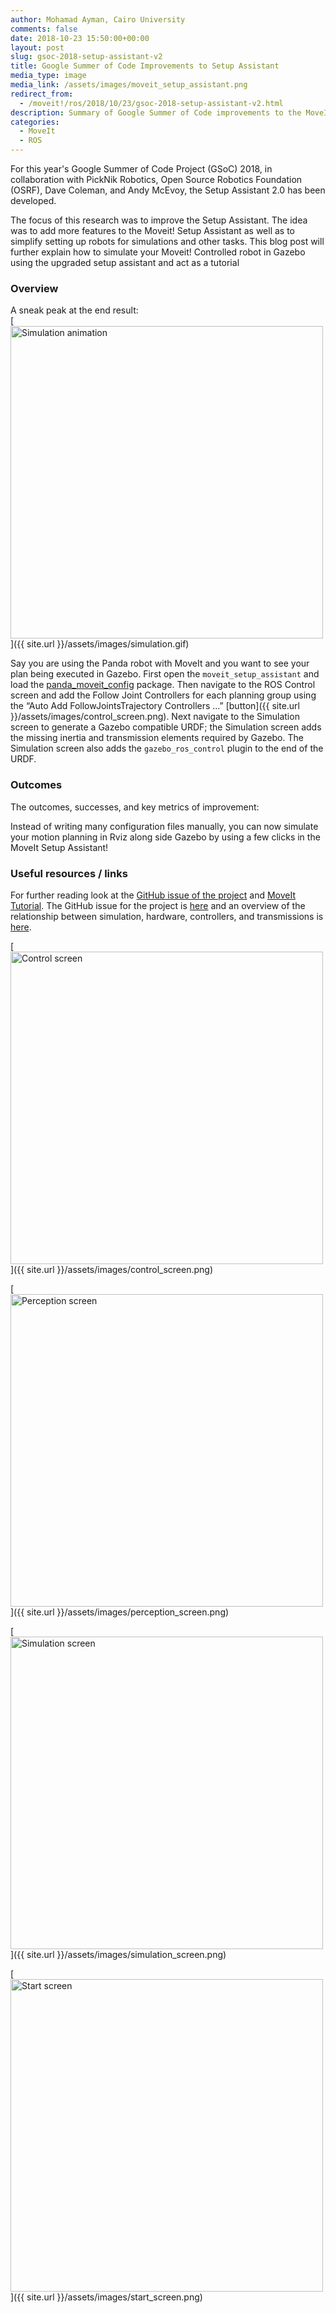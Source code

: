 ```yaml
---
author: Mohamad Ayman, Cairo University
comments: false
date: 2018-10-23 15:50:00+00:00
layout: post
slug: gsoc-2018-setup-assistant-v2
title: Google Summer of Code Improvements to Setup Assistant
media_type: image
media_link: /assets/images/moveit_setup_assistant.png
redirect_from:
  - /moveit!/ros/2018/10/23/gsoc-2018-setup-assistant-v2.html
description: Summary of Google Summer of Code improvements to the MoveIt Setup Assistant.
categories:
  - MoveIt
  - ROS
---
```


For this year's Google Summer of Code Project (GSoC) 2018, in collaboration with PickNik Robotics, Open Source Robotics Foundation (OSRF), Dave Coleman, and Andy McEvoy, the Setup Assistant 2.0 has been developed.

The focus of this research was to improve the Setup Assistant. The idea was to add more features to the Moveit! Setup Assistant as well as to simplify setting up robots for simulations and other tasks. This blog post will further explain how to simulate your Moveit! Controlled robot in Gazebo using the upgraded setup assistant and act as a tutorial

### Overview

A sneak peak at the end result:
<br/>
[<img src="{{ site.url }}/assets/images/simulation.gif" width="500" style="margin-right:20px" alt="Simulation animation" />]({{ site.url }}/assets/images/simulation.gif)

Say you are using the Panda robot with MoveIt and you want to see your plan being executed in Gazebo. First open the `moveit_setup_assistant` and load the <a href="https://github.com/ros-planning/panda_moveit_config" target="_blank">panda_moveit_config</a> package. Then navigate to the ROS Control screen and add the Follow Joint Controllers for each planning group using the “Auto Add FollowJointsTrajectory Controllers ...” [button]({{ site.url }}/assets/images/control_screen.png). Next navigate to the Simulation screen to generate a Gazebo compatible URDF; the Simulation screen adds the missing inertia and transmission elements required by Gazebo. The Simulation screen also adds the `gazebo_ros_control` plugin to the end of the URDF.

### Outcomes

The outcomes, successes, and key metrics of improvement:

Instead of writing many configuration files manually, you can now simulate your motion planning in Rviz along side Gazebo by using a few clicks in the MoveIt Setup Assistant!

### Useful resources / links

For further reading look at the <a href="https://github.com/ros-planning/moveit/issues/894" target="_blank">GitHub issue of the project</a> and <a href="http://docs.ros.org/kinetic/api/moveit_tutorials/html/doc/setup_assistant/setup_assistant_tutorial.html" target="_blank">MoveIt Tutorial</a>.
The GitHub issue for the project is <a href="https://github.com/ros-planning/moveit/issues/894" target="_blank">here</a> and an overview of the relationship between simulation, hardware, controllers, and transmissions is <a href="http://gazebosim.org/tutorials/?tut=ros_control" target="_blank">here</a>.

[<img src="{{ site.url }}/assets/images/control_screen.png" width="500" style="margin-right:20px" alt="Control screen" />]({{ site.url }}/assets/images/control_screen.png)

[<img src="{{ site.url }}/assets/images/perception_screen.png" width="500" style="margin-right:20px" alt="Perception screen" />]({{ site.url }}/assets/images/perception_screen.png)

[<img src="{{ site.url }}/assets/images/simulation_screen.png" width="500" style="margin-right:20px" alt="Simulation screen" />]({{ site.url }}/assets/images/simulation_screen.png)

[<img src="{{ site.url }}/assets/images/start_screen.png" width="500" style="margin-right:20px" alt="Start screen" />]({{ site.url }}/assets/images/start_screen.png)
